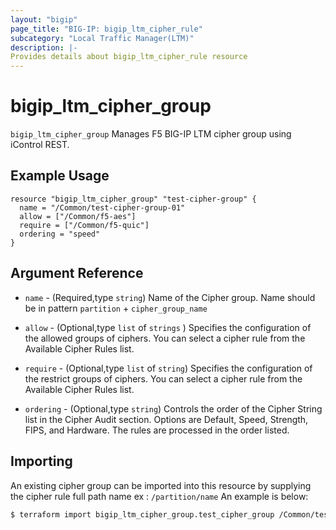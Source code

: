 ```yaml
---
layout: "bigip"
page_title: "BIG-IP: bigip_ltm_cipher_rule"
subcategory: "Local Traffic Manager(LTM)"
description: |-
Provides details about bigip_ltm_cipher_rule resource
---
```


# bigip\_ltm\_cipher\_group

`bigip_ltm_cipher_group` Manages F5 BIG-IP LTM cipher group using iControl REST.

## Example Usage

```hcl
resource "bigip_ltm_cipher_group" "test-cipher-group" {
  name = "/Common/test-cipher-group-01"
  allow = ["/Common/f5-aes"]
  require = ["/Common/f5-quic"]
  ordering = "speed"
}
```

## Argument Reference

* `name` - (Required,type `string`) Name of the Cipher group. Name should be in pattern `partition` + `cipher_group_name`

* `allow` - (Optional,type `list` of `strings` ) Specifies the configuration of the allowed groups of ciphers. You can select a cipher rule from the Available Cipher Rules list.

* `require` - (Optional,type `list` of `string`) Specifies the configuration of the restrict groups of ciphers. You can select a cipher rule from the Available Cipher Rules list.

* `ordering` - (Optional,type `string`) Controls the order of the Cipher String list in the Cipher Audit section. Options are Default, Speed, Strength, FIPS, and Hardware. The rules are processed in the order listed.

## Importing
An existing cipher group can be imported into this resource by supplying the cipher rule full path name ex : `/partition/name`
An example is below:
```sh
$ terraform import bigip_ltm_cipher_group.test_cipher_group /Common/test_cipher_group

```